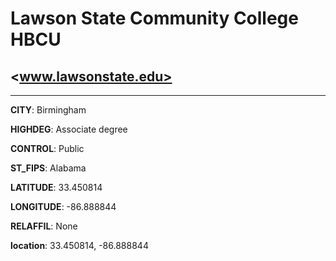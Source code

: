 # Lawson State Community College HBCU
## <www.lawsonstate.edu>
---
**CITY**: Birmingham

**HIGHDEG**: Associate degree

**CONTROL**: Public

**ST_FIPS**: Alabama

**LATITUDE**: 33.450814

**LONGITUDE**: -86.888844

**RELAFFIL**: None

**location**: 33.450814, -86.888844